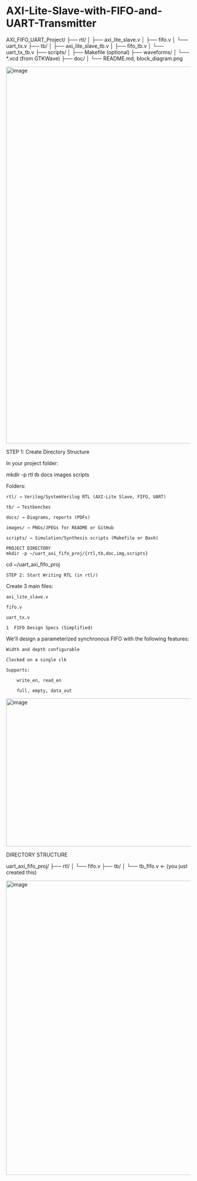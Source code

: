 # AXI-Lite-Slave-with-FIFO-and-UART-Transmitter

AXI_FIFO_UART_Project/
├── rtl/
│   ├── axi_lite_slave.v
│   ├── fifo.v
│   └── uart_tx.v
├── tb/
│   ├── axi_lite_slave_tb.v
│   ├── fifo_tb.v
│   └── uart_tx_tb.v
├── scripts/
│   ├── Makefile (optional)
├── waveforms/
│   └── *.vcd (from GTKWave)
├── doc/
│   └── README.md, block_diagram.png

<img width="1024" height="1024" alt="image" src="https://github.com/user-attachments/assets/768e4582-858f-47ca-b521-d1081d90e9c1" />


 STEP 1: Create Directory Structure

In your project folder:

mkdir -p rtl tb docs images scripts

Folders:

    rtl/ → Verilog/SystemVerilog RTL (AXI-Lite Slave, FIFO, UART)

    tb/ → Testbenches

    docs/ → Diagrams, reports (PDFs)

    images/ → PNGs/JPEGs for README or GitHub

    scripts/ → Simulation/Synthesis scripts (Makefile or Bash)
    
    PROJECT DIRECTORY
    mkdir -p ~/uart_axi_fifo_proj/{rtl,tb,doc,img,scripts} 
cd ~/uart_axi_fifo_proj


    STEP 2: Start Writing RTL (in rtl/)

Create 3 main files:

    axi_lite_slave.v

    fifo.v

    uart_tx.v

    1  FIFO Design Specs (Simplified)

We'll design a parameterized synchronous FIFO with the following features:

    Width and depth configurable

    Clocked on a single clk

    Supports:

        write_en, read_en

        full, empty, data_out

  <img width="602" height="402" alt="image" src="https://github.com/user-attachments/assets/3b0d5807-fbd0-44a8-903f-c230e331fcc3" />

  DIRECTORY STRUCTURE 
  
  uart_axi_fifo_proj/
├── rtl/
│   └── fifo.v
├── tb/
│   └── tb_fifo.v  ← (you just created this)

<img width="1280" height="800" alt="image" src="https://github.com/user-attachments/assets/2b5ce7e3-20b8-4e14-bcf6-74beb11f9bbc" />


